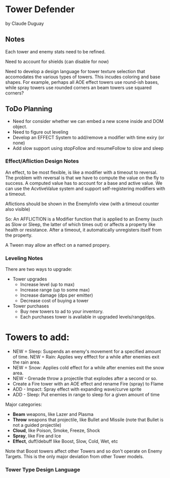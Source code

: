 # Tower Defender

by Claude Duguay

## Notes

Each tower and enemy stats need to be refined.

Need to account for shields (can disable for now)

Need to develop a design language for tower texture selection that accomodates
the various types of towers. This incudes coloring and base shapes. For example,
perhaps all AOE effect towers use round-ish bases, while spray towers use rounded
corners an beam towers use squared corners?  

## ToDo Planning

* Need for consider whether we can embed a new scene inside and DOM object.
* Need to figure out leveling
* Develop an EFFECT System to add/remove a modifier with time exiry (or none)
* Add slow support using stopFollow and resumeFollow to slow and sleep

### Effect/Afliction Design Notes

An effect, to be most flexible, is like a modifier with a timeout to reversal.
The problem with reversal is that we have to compute the value on the fly to
success. A computed value has to account for a base and active value.
We can use the AcvtiveValue system and support self-registering modifiers
with a timeout.

Aflictions should be shown in the EnemyInfo view (with a timeout counter
also visible)

So: An AFFLICTION is a Modifier function that is applied to an Enemy (such as
Slow or Sleep, the latter of which times out) or affects a property like health
or resistance. After a timeout, it automatically unregisters itself from the 
property.

A Tween may allow an effect on a named propery.

### Leveling Notes

There are two ways to upgrade:

* Tower upgrades
  * Increase level (up to max)
  * Increase range (up to some max)
  * Increase damage (dps per emitter)
  * Decrease cost of buying a tower
* Tower purchases
  * Buy new towers to ad to your inventory.
  * Each purchases tower is available in upgraded levels/range/dps.

# Towers to add:

* NEW = Sleep: Suspends an enemy's movement for a specified amount of time.
  NEW = Rain: Applies wey efffect for a while after enemies exit the rain area.
* NEW = Snow: Applies cold effect for a while after enemies exit the snow area.
* NEW - Grenade throw a projectile that explodes after a second or so.
* Create a Fire tower with an AOE effect and rename Fire (spray) to Flame
* ADD - Impact: Spray effect with expanding wave/curve sprite
* ADD - Sleep: Put enemies in range to sleep for a given amount of time

Major categories:

* **Beam** weapons, like Lazer and Plasma
* **Throw** weapons that projectile, like Bullet and Missile (note that Bullet is not a guided projectile)
* **Cloud**, like Poison, Smoke, Freeze, Shock
* **Spray**, like Fire and Ice
* **Effect**, duff/debuff like Boost, Slow, Cold, Wet, etc

Note that Boost towers affect other Towers and so don't operate on Enemy Targets.
This is the only major deviation from other Tower models.

### Tower Type Design Language

